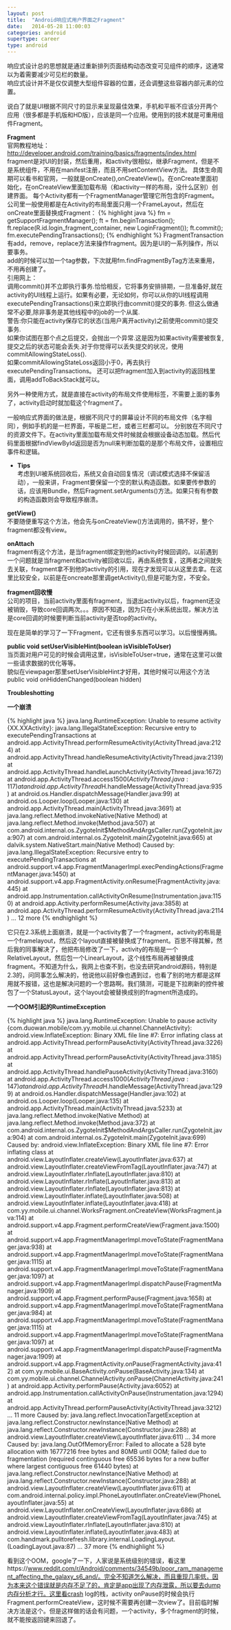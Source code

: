 ```yaml
---
layout: post
title:  "Android响应式用户界面之Fragment"
date:   2014-05-28 11:00:03
categories: android
supertype: career
type: android
---
```


响应式设计总的思想就是通过重新排列页面结构动态改变可见组件的顺序，这通常以为着需要减少可见栏的数量。  
响应式设计并不是仅仅调整大型组件容器的位置，还会调整这些容器内部元素的位置。

说白了就是UI根据不同尺寸的显示来呈现最佳效果，手机和平板不应该分开两个应用（很多都是手机版和HD版），应该是同一个应用。使用到的技术就是可重用组件Fragment。

**Fragment**  
官网教程地址：http://developer.android.com/training/basics/fragments/index.html  
fragment是对UI的封装，然后重用，和activity很相似，继承Fragment，但是不是系统组件，不用在manifest注册，而且不用setContentView方法。
具体生命周期可以看书和官网，一般就是onCreate(),onCreateView()。在onCreate里面初始化，在onCreateView里面加载布局（和activity一样的布局，没什么区别）创建界面。
每个Activity都有一个FragmentManager管理它所包含的Fragment。  
公司里一般使用都是在Activity的布局里面只用一个FrameLayout，然后在onCreate里面替换成Fragment：
{% highlight java %}
fm = getSupportFragmentManager();
ft = fm.beginTransaction();
ft.replace(R.id.login_fragment_container, new LoginFragment());
ft.commit();
fm.executePendingTransactions();
{% endhighlight %}
FragmentTransaction有add，remove，replace方法来操作fragment。因为是UI的一系列操作，所以要事务。  
add的时候可以加一个tag参数，下次就用fm.findFragmentByTag方法来重用，不用再创建了。  
引用网上：  
调用commit()并不立即执行事务.恰恰相反，它将事务安排排期，一旦准备好,就在activity的UI线程上运行。如果有必要，无论如何，你可以从你的UI线程调用executePendingTransactions()来立即执行由commit()提交的事务. 但这么做通常不必要,除非事务是其他线程中的job的一个从属.  
警告:你只能在activity保存它的状态(当用户离开activity)之前使用commit()提交事务.  
如果你试图在那个点之后提交，会抛出一个异常.这是因为如果activity需要被恢复,提交之后的状态可能会丢失.对于你觉得可以丢失提交的状况，使用 commitAllowingStateLoss().    
如果commitAllowingStateLoss返回小于0，再去执行executePendingTransactions。
还可以把fragment加入到activity的返回栈里面，调用addToBackStack就可以。

另外一种使用方式，就是直接在activity的布局文件使用<fragment>标签，不需要上面的事务了，activity启动时就加载这个fragment了。

一般响应式界面的做法是，根据不同尺寸的屏幕设计不同的布局文件（名字相同），例如手机的是一栏界面，平板是二栏，或者三栏都可以。
分别放在不同尺寸的资源文件下。在activity里面加载布局文件时候就会根据设备动态加载。然后代码里面根据findViewById返回是否为null来判断加载的是那个布局文件，设置相应事件和逻辑。

* **Tips**  
考虑到UI被系统回收后，系统又会自动回复情况（调试模式选择不保留活动），一般来讲，Fragment要保留一个空的默认构造函数。如果要传参数的话，应该用Bundle，然后Fragment.setArguments()方法。如果只有有参数的构造函数则会导致程序崩溃。

**getView()**  
不要随便重写这个方法，他会先与onCreateView()方法调用的，搞不好，整个fragment都没有view。

**onAttach**  
fragment有这个方法，是当fragment绑定到他的activity时候回调的。以前遇到一个问题就是当fragment和activity被回收以后，再由系统恢复，这两者之间就失去关联，fragment拿不到他的activity的引用，现在才发现可以从这里去拿。在这里比较安全，以前是在oncreate那里调getActivity(),但是可能为空，不安全。

**fragment回收慢**  
公司的项目，当前activity里面有fragment，当退出activity以后，fragment还没被销毁，导致core回调两次。。。原因不知道，因为只在小米系统出现，解决方法是core回调的时候要判断当前activity是否top的activity。

现在是简单的学习了一下Fragment，它还有很多东西可以学习。以后慢慢再搞。

**public void setUserVisibleHint(boolean isVisibleToUser)**  
当页面对用户可见的时候会调用这里，isVisibleToUser=true，通常在这里可以做一些请求数据的优化等等。  
貌似在viewpager那里setUserVisibleHint才好用，其他时候可以用这个方法public void onHiddenChanged(boolean hidden)

**Troubleshotting**  

**一个崩溃**

{% highlight java %}
java.lang.RuntimeException: Unable to resume activity {XX.XXActivity}: java.lang.IllegalStateException: Recursive entry to executePendingTransactions
	at android.app.ActivityThread.performResumeActivity(ActivityThread.java:2124)
	at android.app.ActivityThread.handleResumeActivity(ActivityThread.java:2139)
	at android.app.ActivityThread.handleLaunchActivity(ActivityThread.java:1672)
	at android.app.ActivityThread.access$1500(ActivityThread.java:117)
	at android.app.ActivityThread$H.handleMessage(ActivityThread.java:935)
	at android.os.Handler.dispatchMessage(Handler.java:99)
	at android.os.Looper.loop(Looper.java:130)
	at android.app.ActivityThread.main(ActivityThread.java:3691)
	at java.lang.reflect.Method.invokeNative(Native Method)
	at java.lang.reflect.Method.invoke(Method.java:507)
	at com.android.internal.os.ZygoteInit$MethodAndArgsCaller.run(ZygoteInit.java:907)
	at com.android.internal.os.ZygoteInit.main(ZygoteInit.java:665)
	at dalvik.system.NativeStart.main(Native Method)
Caused by: java.lang.IllegalStateException: Recursive entry to executePendingTransactions
	at android.support.v4.app.FragmentManagerImpl.execPendingActions(FragmentManager.java:1450)
	at android.support.v4.app.FragmentActivity.onResume(FragmentActivity.java:445)
	at android.app.Instrumentation.callActivityOnResume(Instrumentation.java:1150)
	at android.app.Activity.performResume(Activity.java:3858)
	at android.app.ActivityThread.performResumeActivity(ActivityThread.java:2114)
	... 12 more
{% endhighlight %}

它只在2.3系统上面崩溃，就是一个activity套了一个fragment，activity的布局是一个framelayout，然后这个layout直接被替换成了fragment。百思不得其解，然后我的同事解决了，他把布局修改了一下，activity的布局是一个RelativeLayout，然后包一个LinearLayout，这个线性布局再被替换成fragment。不知道为什么，我网上也查不到，也没去研究android源码，特别是2.3的，问同事怎么解决的，他说他以前好像也遇到过，也看了别的地方都是这样用就不报错，这也是解决问题的一个思路啊。我们猜测，可能是下拉刷新的控件被包了一个StatusLayout，这个layout会被替换成别的fragment所造成的。

**一个OOM引起的RuntimeException**

{% highlight java %}
java.lang.RuntimeException: Unable to pause activity {com.duowan.mobile/com.yy.mobile.ui.channel.ChannelActivity}: android.view.InflateException: Binary XML file line #7: Error inflating class <unknown>
	at android.app.ActivityThread.performPauseActivity(ActivityThread.java:3226)
	at android.app.ActivityThread.performPauseActivity(ActivityThread.java:3185)
	at android.app.ActivityThread.handlePauseActivity(ActivityThread.java:3160)
	at android.app.ActivityThread.access$1000(ActivityThread.java:147)
	at android.app.ActivityThread$H.handleMessage(ActivityThread.java:1299)
	at android.os.Handler.dispatchMessage(Handler.java:102)
	at android.os.Looper.loop(Looper.java:135)
	at android.app.ActivityThread.main(ActivityThread.java:5233)
	at java.lang.reflect.Method.invoke(Native Method)
	at java.lang.reflect.Method.invoke(Method.java:372)
	at com.android.internal.os.ZygoteInit$MethodAndArgsCaller.run(ZygoteInit.java:904)
	at com.android.internal.os.ZygoteInit.main(ZygoteInit.java:699)
Caused by: android.view.InflateException: Binary XML file line #7: Error inflating class <unknown>
	at android.view.LayoutInflater.createView(LayoutInflater.java:637)
	at android.view.LayoutInflater.createViewFromTag(LayoutInflater.java:747)
	at android.view.LayoutInflater.rInflate(LayoutInflater.java:810)
	at android.view.LayoutInflater.rInflate(LayoutInflater.java:813)
	at android.view.LayoutInflater.rInflate(LayoutInflater.java:813)
	at android.view.LayoutInflater.inflate(LayoutInflater.java:508)
	at android.view.LayoutInflater.inflate(LayoutInflater.java:418)
	at com.yy.mobile.ui.channel.WorksFragment.onCreateView(WorksFragment.java:114)
	at android.support.v4.app.Fragment.performCreateView(Fragment.java:1500)
	at android.support.v4.app.FragmentManagerImpl.moveToState(FragmentManager.java:938)
	at android.support.v4.app.FragmentManagerImpl.moveToState(FragmentManager.java:1115)
	at android.support.v4.app.FragmentManagerImpl.moveToState(FragmentManager.java:1097)
	at android.support.v4.app.FragmentManagerImpl.dispatchPause(FragmentManager.java:1909)
	at android.support.v4.app.Fragment.performPause(Fragment.java:1658)
	at android.support.v4.app.FragmentManagerImpl.moveToState(FragmentManager.java:984)
	at android.support.v4.app.FragmentManagerImpl.moveToState(FragmentManager.java:1115)
	at android.support.v4.app.FragmentManagerImpl.moveToState(FragmentManager.java:1097)
	at android.support.v4.app.FragmentManagerImpl.dispatchPause(FragmentManager.java:1909)
	at android.support.v4.app.FragmentActivity.onPause(FragmentActivity.java:412)
	at com.yy.mobile.ui.BaseActivity.onPause(BaseActivity.java:134)
	at com.yy.mobile.ui.channel.ChannelActivity.onPause(ChannelActivity.java:241)
	at android.app.Activity.performPause(Activity.java:6052)
	at android.app.Instrumentation.callActivityOnPause(Instrumentation.java:1294)
	at android.app.ActivityThread.performPauseActivity(ActivityThread.java:3212)
	... 11 more
Caused by: java.lang.reflect.InvocationTargetException
	at java.lang.reflect.Constructor.newInstance(Native Method)
	at java.lang.reflect.Constructor.newInstance(Constructor.java:288)
	at android.view.LayoutInflater.createView(LayoutInflater.java:611)
	... 34 more
Caused by: java.lang.OutOfMemoryError: Failed to allocate a 528 byte allocation with 16777216 free bytes and 80MB until OOM; failed due to fragmentation (required continguous free 65536 bytes for a new buffer where largest contiguous free 61440 bytes)
	at java.lang.reflect.Constructor.newInstance(Native Method)
	at java.lang.reflect.Constructor.newInstance(Constructor.java:288)
	at android.view.LayoutInflater.createView(LayoutInflater.java:611)
	at com.android.internal.policy.impl.PhoneLayoutInflater.onCreateView(PhoneLayoutInflater.java:55)
	at android.view.LayoutInflater.onCreateView(LayoutInflater.java:686)
	at android.view.LayoutInflater.createViewFromTag(LayoutInflater.java:745)
	at android.view.LayoutInflater.rInflate(LayoutInflater.java:810)
	at android.view.LayoutInflater.inflate(LayoutInflater.java:483)
	at com.handmark.pulltorefresh.library.internal.LoadingLayout.<init>(LoadingLayout.java:87)
	... 37 more
{% endhighlight %}

看到这个OOM，google了一下，人家说是系统级别的错误，看这里https://www.reddit.com/r/Android/comments/34549b/poor_ram_management_affecting_the_galaxy_s6_and/。完全不知道怎么解决，而且重现几率低，因为本来这个错误就是内存不足了的，肯定是app出现了内存泄露，所以要去dump内存分析才行。这里看crash log的栈，activity onPause的时候会执行Fragment.performCreateView，这时候不需要再创建一次view了。目前临时解决方法是这个。但是这样做的话会有问题，一个activity，多个fragment的时候，就不能按返回键来回退了。